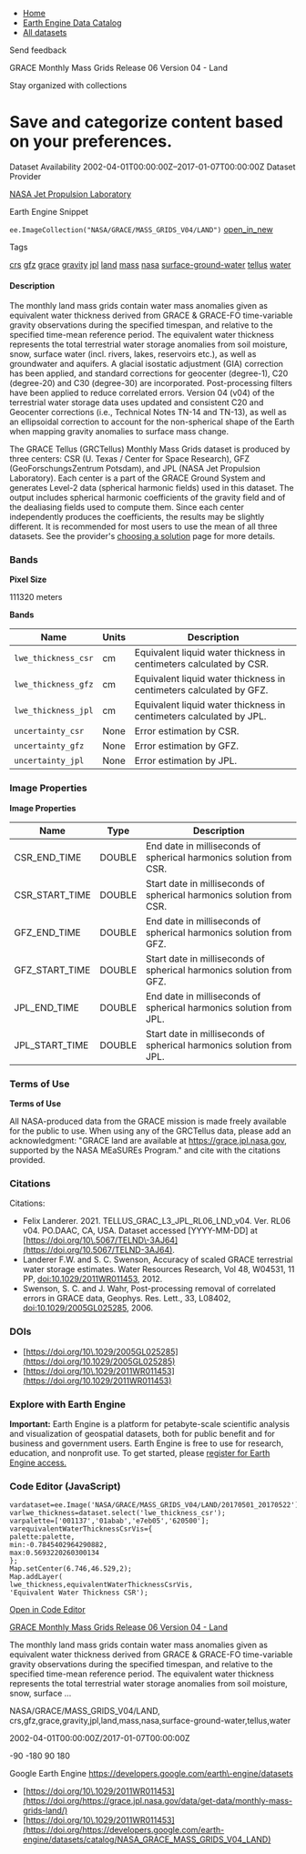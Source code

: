 



* [Home](https://developers.google.com/)
* [Earth Engine Data Catalog](https://developers.google.com/earth-engine/datasets)
* [All datasets](https://developers.google.com/earth-engine/datasets/catalog)





 
 
 Send feedback
 
 

GRACE Monthly Mass Grids Release 06 Version 04 \- Land


 
 Stay organized with collections
 

 
 Save and categorize content based on your preferences.
========================================================================================================================================================








Dataset Availability
2002\-04\-01T00:00:00Z–2017\-01\-07T00:00:00Z
Dataset Provider


[NASA Jet Propulsion Laboratory](https://grace.jpl.nasa.gov/data/get-data/monthly-mass-grids-land/)



Earth Engine Snippet


`ee.ImageCollection("NASA/GRACE/MASS_GRIDS_V04/LAND")` 
[open\_in\_new](https://code.earthengine.google.com/?scriptPath=Examples:Datasets/NASA/NASA_GRACE_MASS_GRIDS_V04_LAND)





Tags


[crs](/earth-engine/datasets/tags/crs)
[gfz](/earth-engine/datasets/tags/gfz)
[grace](/earth-engine/datasets/tags/grace)
[gravity](/earth-engine/datasets/tags/gravity)
[jpl](/earth-engine/datasets/tags/jpl)
[land](/earth-engine/datasets/tags/land)
[mass](/earth-engine/datasets/tags/mass)
[nasa](/earth-engine/datasets/tags/nasa)
[surface\-ground\-water](/earth-engine/datasets/tags/surface-ground-water)
[tellus](/earth-engine/datasets/tags/tellus)
[water](/earth-engine/datasets/tags/water)








#### Description



The monthly land mass grids contain water mass anomalies given as equivalent
water thickness derived from GRACE \& GRACE\-FO time\-variable gravity
observations during the specified timespan, and relative to the specified
time\-mean reference period. The equivalent water thickness represents the
total terrestrial water storage anomalies from soil moisture, snow, surface
water (incl. rivers, lakes, reservoirs etc.), as well as groundwater and
aquifers. A glacial isostatic adjustment (GIA) correction has been applied,
and standard corrections for geocenter (degree\-1\), C20 (degree\-20\) and
C30 (degree\-30\) are incorporated. Post\-processing filters have been applied
to reduce correlated errors. Version 04 (v04\) of the terrestrial water
storage data uses updated and consistent C20 and Geocenter corrections
(i.e., Technical Notes TN\-14 and TN\-13\), as well as an ellipsoidal
correction to account for the non\-spherical shape of the Earth when mapping
gravity anomalies to surface mass change.


The GRACE Tellus (GRCTellus) Monthly Mass Grids dataset is produced
by three centers: CSR (U. Texas / Center for Space Research),
GFZ (GeoForschungsZentrum Potsdam), and JPL
(NASA Jet Propulsion Laboratory). Each center is a part
of the GRACE Ground System and generates Level\-2 data
(spherical harmonic fields) used in this dataset.
The output includes spherical harmonic coefficients
of the gravity field and of the dealiasing fields used to compute them.
Since each center independently produces the coefficients, the results
may be slightly different. It is recommended for most users to
use the mean of all three datasets. See the provider's [choosing a
solution](https://grace.jpl.nasa.gov/data/choosing-a-solution/) page
for more details.





### Bands



**Pixel Size**
  
111320 meters



**Bands**




| Name | Units | Description |
| --- | --- | --- |
| `lwe_thickness_csr` | cm | Equivalent liquid water thickness in centimeters calculated by CSR. |
| `lwe_thickness_gfz` | cm | Equivalent liquid water thickness in centimeters calculated by GFZ. |
| `lwe_thickness_jpl` | cm | Equivalent liquid water thickness in centimeters calculated by JPL. |
| `uncertainty_csr` | None | Error estimation by CSR. |
| `uncertainty_gfz` | None | Error estimation by GFZ. |
| `uncertainty_jpl` | None | Error estimation by JPL. |




### Image Properties


**Image Properties**




| Name | Type | Description |
| --- | --- | --- |
| CSR\_END\_TIME | DOUBLE | End date in milliseconds of spherical harmonics solution from CSR. |
| CSR\_START\_TIME | DOUBLE | Start date in milliseconds of spherical harmonics solution from CSR. |
| GFZ\_END\_TIME | DOUBLE | End date in milliseconds of spherical harmonics solution from GFZ. |
| GFZ\_START\_TIME | DOUBLE | Start date in milliseconds of spherical harmonics solution from GFZ. |
| JPL\_END\_TIME | DOUBLE | End date in milliseconds of spherical harmonics solution from JPL. |
| JPL\_START\_TIME | DOUBLE | Start date in milliseconds of spherical harmonics solution from JPL. |




### Terms of Use


**Terms of Use**


All NASA\-produced data from the GRACE mission is made freely available
for the public to use. When using any of the GRCTellus data, please
add an acknowledgment: "GRACE land are available at
<https://grace.jpl.nasa.gov>,
supported by the NASA MEaSUREs Program." and cite with the
citations provided.




### Citations



Citations:
* Felix Landerer. 2021\. TELLUS\_GRAC\_L3\_JPL\_RL06\_LND\_v04\. Ver. RL06 v04\.
PO.DAAC, CA, USA. Dataset accessed \[YYYY\-MM\-DD] at
[https://doi.org/10\.5067/TELND\-3AJ64](https://doi.org/10.5067/TELND-3AJ64).
* Landerer F.W. and S. C. Swenson, Accuracy of scaled GRACE terrestrial
water storage estimates. Water Resources Research, Vol 48, W04531, 11 PP,
[doi:10\.1029/2011WR011453](https://doi.org/10.1029/2011WR011453), 2012\.
* Swenson, S. C. and J. Wahr, Post\-processing removal of correlated
errors in GRACE data, Geophys. Res. Lett., 33, L08402,
[doi:10\.1029/2005GL025285](https://doi.org/10.1029/2005GL025285), 2006\.





### DOIs


* [https://doi.org/10\.1029/2005GL025285](https://doi.org/10.1029/2005GL025285)
* [https://doi.org/10\.1029/2011WR011453](https://doi.org/10.1029/2011WR011453)




### Explore with Earth Engine


**Important:** 
 Earth Engine is a platform for petabyte\-scale scientific analysis and visualization of
 geospatial datasets, both for public benefit and for business and government users.
 Earth Engine is free to use for research, education, and nonprofit use. To get started, please
 [register for Earth Engine access.](https://console.cloud.google.com/earth-engine)



### Code Editor (JavaScript)



```
vardataset=ee.Image('NASA/GRACE/MASS_GRIDS_V04/LAND/20170501_20170522');
varlwe_thickness=dataset.select('lwe_thickness_csr');
varpalette=['001137','01abab','e7eb05','620500'];
varequivalentWaterThicknessCsrVis={
palette:palette,
min:-0.7845402964290882,
max:0.5693220260300134
};
Map.setCenter(6.746,46.529,2);
Map.addLayer(
lwe_thickness,equivalentWaterThicknessCsrVis,
'Equivalent Water Thickness CSR');
```



[Open in Code Editor](https://code.earthengine.google.com/?scriptPath=Examples:Datasets/NASA/NASA_GRACE_MASS_GRIDS_V04_LAND)


[GRACE Monthly Mass Grids Release 06 Version 04 \- Land](/earth-engine/datasets/catalog/NASA_GRACE_MASS_GRIDS_V04_LAND)

The monthly land mass grids contain water mass anomalies given as equivalent water thickness derived from GRACE \& GRACE\-FO time\-variable gravity observations during the specified timespan, and relative to the specified time\-mean reference period. The equivalent water thickness represents the total terrestrial water storage anomalies from soil moisture, snow, surface …

 NASA/GRACE/MASS\_GRIDS\_V04/LAND,
 crs,gfz,grace,gravity,jpl,land,mass,nasa,surface\-ground\-water,tellus,water

2002\-04\-01T00:00:00Z/2017\-01\-07T00:00:00Z



 \-90 \-180 90 180
 



Google Earth Engine
https://developers.google.com/earth\-engine/datasets

* [https://doi.org/10\.1029/2011WR011453](https://doi.org/https://grace.jpl.nasa.gov/data/get-data/monthly-mass-grids-land/)
* [https://doi.org/10\.1029/2011WR011453](https://doi.org/https://developers.google.com/earth-engine/datasets/catalog/NASA_GRACE_MASS_GRIDS_V04_LAND)









